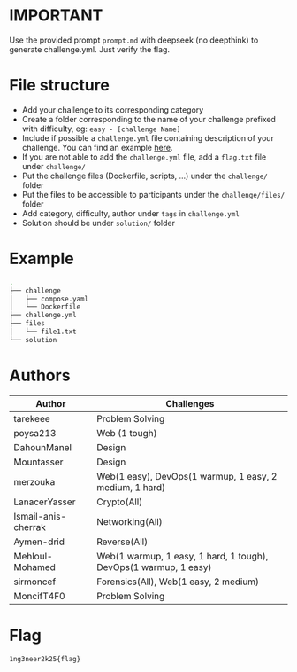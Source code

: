 # IMPORTANT
Use the provided prompt `prompt.md` with deepseek (no deepthink) to generate challenge.yml.
Just verify the flag.

# File structure
- Add your challenge to its corresponding category
- Create a folder corresponding to the name of your challenge prefixed with difficulty, eg: `easy - [challenge Name]`
- Include if possible a `challenge.yml` file containing description of your challenge. You can find an example 
[here](https://github.com/CTFd/ctfcli/blob/master/ctfcli/spec/challenge-example.yml).
- If you are not able to add the `challenge.yml` file, add a `flag.txt` file under `challenge/`
- Put the challenge files (Dockerfile, scripts, ...) under the `challenge/` folder
- Put the files to be accessible to participants under the `challenge/files/` folder
- Add category, difficulty, author under `tags` in `challenge.yml`
- Solution should be under `solution/` folder
# Example
```bash
.
├── challenge
│   ├── compose.yaml
│   └── Dockerfile
├── challenge.yml
├── files
│   └── file1.txt
└── solution
```

# Authors
| Author              | Challenges                                           |
|---------------------|------------------------------------------------------|
| tarekeee           | Problem Solving                                      |
| poysa213          | Web (1 tough)                                         |
| DahounManel        | Design                                               |
| Mountasser         | Design                                               |
| merzouka          | Web(1 easy), DevOps(1 warmup, 1 easy, 2 medium, 1 hard) |
| LanacerYasser      | Crypto(All)                                          |
| Ismail-anis-cherrak | Networking(All)                                     |
| Aymen-drid        | Reverse(All)                                         |
| Mehloul-Mohamed   | Web(1 warmup, 1 easy, 1 hard, 1 tough), DevOps(1 warmup, 1 easy) |
| sirmoncef         | Forensics(All), Web(1 easy, 2 medium)                 |
| MoncifT4F0        | Problem Solving                                      |
# Flag
`1ng3neer2k25{flag}`
